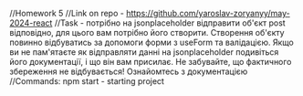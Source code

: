 //Homework 5 
    //Link on repo - https://github.com/yaroslav-zoryanyy/may-2024-react 
    //Task - потрібно на jsonplaceholder відправити об'єкт post відповідно, для цього вам потрібно його створити. 
        Створення об'єкту повинно відбуватись за допомоги форми з useForm та валідацією. Якщо ви не пам'ятаєте як 
        відправляти данні на jsonplaceholder подивіться його документації, і що він вам присилає. Не забувайте, що 
        фактичного збереження не відбувається! Ознайомтесь з документацією
    //Commands: npm start - starting project
